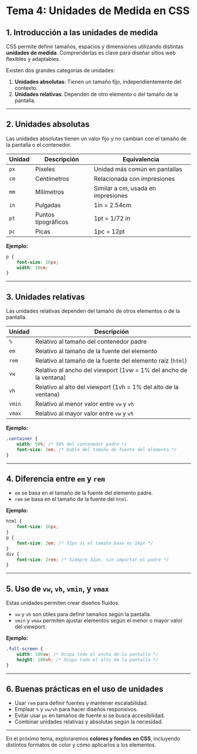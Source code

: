 # **Tema 4: Unidades de Medida en CSS**

## **1. Introducción a las unidades de medida**
CSS permite definir tamaños, espacios y dimensiones utilizando distintas **unidades de medida**. Comprenderlas es clave para diseñar sitios web flexibles y adaptables.

Existen dos grandes categorías de unidades:
1. **Unidades absolutas**: Tienen un tamaño fijo, independientemente del contexto.
2. **Unidades relativas**: Dependen de otro elemento o del tamaño de la pantalla.

---

## **2. Unidades absolutas**
Las unidades absolutas tienen un valor fijo y no cambian con el tamaño de la pantalla o el contenedor.

| Unidad | Descripción | Equivalencia |
|--------|------------|-------------|
| `px`   | Píxeles    | Unidad más común en pantallas |
| `cm`   | Centímetros | Relacionada con impresiones |
| `mm`   | Milímetros | Similar a cm, usada en impresiones |
| `in`   | Pulgadas | 1in = 2.54cm |
| `pt`   | Puntos tipográficos | 1pt = 1/72 in |
| `pc`   | Picas | 1pc = 12pt |

**Ejemplo:**
```css
p {
    font-size: 16px;
    width: 10cm;
}
```

---

## **3. Unidades relativas**
Las unidades relativas dependen del tamaño de otros elementos o de la pantalla.

| Unidad | Descripción |
|--------|------------|
| `%`    | Relativo al tamaño del contenedor padre |
| `em`   | Relativo al tamaño de la fuente del elemento |
| `rem`  | Relativo al tamaño de la fuente del elemento raíz (`html`) |
| `vw`   | Relativo al ancho del viewport (1vw = 1% del ancho de la ventana) |
| `vh`   | Relativo al alto del viewport (1vh = 1% del alto de la ventana) |
| `vmin` | Relativo al menor valor entre `vw` y `vh` |
| `vmax` | Relativo al mayor valor entre `vw` y `vh` |

**Ejemplo:**
```css
.container {
    width: 50%; /* 50% del contenedor padre */
    font-size: 2em; /* Doble del tamaño de fuente del elemento */
}
```

---

## **4. Diferencia entre `em` y `rem`**
- `em` se basa en el tamaño de la fuente del elemento padre.
- `rem` se basa en el tamaño de la fuente del `html`.

**Ejemplo:**
```css
html {
    font-size: 16px;
}
p {
    font-size: 2em; /* 32px si el tamaño base es 16px */
}
div {
    font-size: 2rem; /* Siempre 32px, sin importar el padre */
}
```

---

## **5. Uso de `vw`, `vh`, `vmin`, y `vmax`**
Estas unidades permiten crear diseños fluidos.

- `vw` y `vh` son útiles para definir tamaños según la pantalla.
- `vmin` y `vmax` permiten ajustar elementos según el menor o mayor valor del viewport.

**Ejemplo:**
```css
.full-screen {
    width: 100vw; /* Ocupa todo el ancho de la pantalla */
    height: 100vh; /* Ocupa todo el alto de la pantalla */
}
```

---

## **6. Buenas prácticas en el uso de unidades**
- Usar `rem` para definir fuentes y mantener escalabilidad.
- Emplear `%` y `vw/vh` para hacer diseños responsivos.
- Evitar usar `px` en tamaños de fuente si se busca accesibilidad.
- Combinar unidades relativas y absolutas según la necesidad.

---

En el próximo tema, exploraremos **colores y fondos en CSS**, incluyendo distintos formatos de color y cómo aplicarlos a los elementos.
